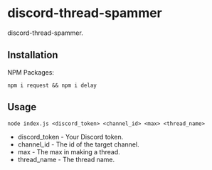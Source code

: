 
# discord-thread-spammer
discord-thread-spammer.

## Installation
NPM Packages:

    npm i request && npm i delay

## Usage
```
node index.js <discord_token> <channel_id> <max> <thread_name>
```

+ discord_token - Your Discord token.
+ channel_id - The id of the target channel.
+ max - The max in making a thread.
+ thread_name - The thread name.

